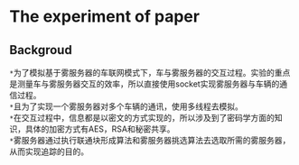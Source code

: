 The experiment of paper
 ====
 Backgroud
 ----
`*`为了模拟基于雾服务器的车联网模式下，车与雾服务器的交互过程。实验的重点是测量车与雾服务器交互的效率，所以直接使用socket实现雾服务器与车辆的通信过程。
<br>`*`且为了实现一个雾服务器对多个车辆的通讯，使用多线程去模拟。
<br>`*`在交互过程中，信息都是以密文的方式实现的，所以涉及到了密码学方面的知识，具体的加密方式有AES，RSA和秘密共享。 
<br>`*`雾服务器通过执行联通块形成算法和雾服务器挑选算法去选取所需的雾服务器，从而实现追踪的目的。
